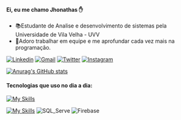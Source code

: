 #### Ei, eu me chamo Jhonathas ✋
  - 📚Estudante de Analise e desenvolvimento de sistemas pela Universidade de Vila Velha - UVV
  - 📖Adoro trabalhar em equipe e me aprofundar cada vez mais na programação.
  
[![Linkedin](https://img.shields.io/badge/-LinkedIn-blue?style=flat&logo=Linkedin&logoColor=white)](https://www.linkedin.com/in/jhonathas-souza-33891b245/)
[![Gmail](https://img.shields.io/badge/-Gmail-c14438?style=flat&logo=Gmail&logoColor=white)](mailto:jhonathas.souza8@gmail.com)
[![Twitter](https://img.shields.io/badge/-Twitter-1DA1F2?style=flat&logo=Twitter&logoColor=white)](https://twitter.com/KillerM18882795)
[![Instagram](https://img.shields.io/badge/-instagram-red?style=flat&logo=Instagram&logoColor=white)](https://www.instagram.com/jhonathas921/)

[![Anurag's GitHub stats](https://github-readme-stats.vercel.app/api?username=DevJhonathas&show_icons=true&theme=dracula)](https://github.com/DevJhonathas/github-readme-stats)

#### Tecnologias que uso no dia a dia:

[![My Skills](https://skillicons.dev/icons?i=js,ts,html,css,react,vue,vuetify,py,docker,figma,nodejs,java)]([https://skillicons.dev](https://github.com/DevJhonathas))


[![My Skills](https://skillicons.dev/icons?i=postgresql,mysql,mongodb)]([https://skillicons.dev](https://github.com/DevJhonathas))
![SQL_Serve](https://img.shields.io/badge/SQL%20Server-CC2927?style=for-the-badge&logo=microsoftsqlserver)
![Firebase](https://img.shields.io/badge/Firebase-eba834?style=for-the-badge&logo=firebase&logoColor=#f7ef02)


